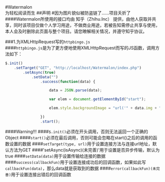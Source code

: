 #Watermalon<br>为轻松阅读而生
##声明
#因为图片貌似被防盗链了……项目夭折了
####Watermalon所使用的接口均由 知乎（Zhihu.Inc） 提供，由他人获取并共享，同时该项目仅做个人学习用途，不做商业用途，若被告知需停止共享与使用，本人会及时删除此页面与整个项目。请您暸解相关情况，并遵守知乎协议。

###1.为XMLHttpRequest写的`httpbingo.js`
<br>
####`httpbingo.js`是为了更方便地使用XMLHttpRequest而写的JS函数，调用方法如下：
``` js
$.init()
	.setTarget("GET", "http://localhost/Watermalon/index.php")
		.setAsync(true)
			.setData("")
				.success(function(data) {

					data = JSON.parse(data);

					var elem = document.getElementById("start");

					elem.style.backgroundImage = "url('" + data.img + "')";

				})
				.start();
```
####Warning!!!
####`$.init()`必须在开头调用，否则无法返回一个正确的Object
####`start()`必须在最后调用，否则可能会忽略在start()之后的调用的函数设置的数据
####`setTarget(type, url)`用于设置连接方法与连接url地址，默认方法为GET
####'setAsync(isAsync)(未完善)'用于设置是否异步传输，默认为true
####`setData(data)`用于设置传输给连接的数据
####`success(callbackFun)`用于设置连接成功后的回调函数，如果如此写`callbackFun(data)`，那么data就是获取到的数据
####`error(callbackFun)(未完善)`用于设置连接出错后的回调函数
